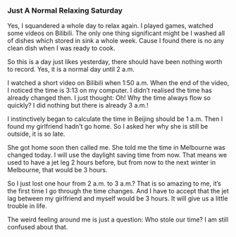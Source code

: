 ### Just A Normal Relaxing Saturday
Yes, I squandered a whole day to relax again. I played games, watched some videos on Bilibili. The only one thing significant might be I washed all of dishes which stored in sink a whole week. Cause I found there is no any clean dish when I was ready to cook.

So this is a day just likes yesterday, there should have been nothing worth to record. Yes, it is a normal day until  2 a.m.

I watched a short video on Bilibili when 1:50 a.m. When the end of the video, I noticed the time is 3:13 on my computer. I didn’t realised the time has already changed then. I just thought: Oh! Why the time always flow so quickly? I did nothing but there is already 3 a.m.!

I instinctively began to calculate the time in Beijing should be 1 a.m. Then I found my girlfriend hadn’t go home. So I asked her why she is still be outside, it is so late.

She got home soon then called me. She told me the time in Melbourne was changed today. I will use the daylight saving time from now. That means we used to have a jet leg 2 hours before, but from now to the next winter in Melbourne, that would be 3 hours.

So I just lost one hour from 2 a.m. to 3 a.m.? That is so amazing to me, it’s the first time I go through the time changes. And I have to accept that the jet lag between my girlfriend and myself would be 3 hours. It will give us a little trouble in life.

The weird feeling around me is just a question: Who stole our time? I am still confused about that.
